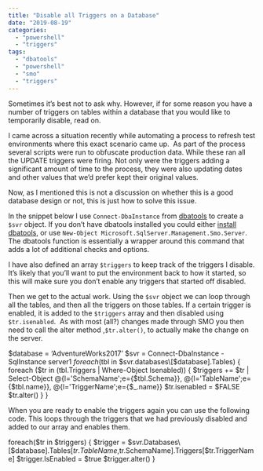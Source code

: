 ```yaml
---
title: "Disable all Triggers on a Database"
date: "2019-08-19"
categories: 
  - "powershell"
  - "triggers"
tags: 
  - "dbatools"
  - "powershell"
  - "smo"
  - "triggers"
---
```


Sometimes it’s best not to ask why. However, if for some reason you have a number of triggers on tables within a database that you would like to temporarily disable, read on.

I came across a situation recently while automating a process to refresh test environments where this exact scenario came up.  As part of the process several scripts were run to obfuscate production data. While these ran all the UPDATE triggers were firing. Not only were the triggers adding a significant amount of time to the process, they were also updating dates and other values that we’d prefer kept their original values.

Now, as I mentioned this is not a discussion on whether this is a good database design or not, this is just how to solve this issue.

In the snippet below I use `Connect-DbaInstance` from [dbatools](http://dbatools.io) to create a `$svr` object. If you don’t have dbatools installed you could either [install dbatools](http://dbatools.io/install), or use `New-Object Microsoft.SqlServer.Management.Smo.Server`. The dbatools function is essentially a wrapper around this command that adds a lot of additional checks and options.

I have also defined an array `$triggers` to keep track of the triggers I disable. It’s likely that you’ll want to put the environment back to how it started, so this will make sure you don’t enable any triggers that started off disabled.

Then we get to the actual work. Using the `$svr` object we can loop through all the tables, and then all the triggers on those tables. If a certain trigger is enabled, it is added to the `$triggers` array and then disabled using `$tr.isenabled`.  As with most (all?) changes made through SMO you then need to call the alter method ,`$tr.alter()`, to actually make the change on the server.

$database = ‘AdventureWorks2017’
$svr = Connect-DbaInstance -SqlInstance server1
$foreach ($tbl in $svr.databases\[$database\].Tables)
{
    foreach ($tr in $($tbl.Triggers | Where-Object Isenabled)) {
        $triggers += $tr | Select-Object @{l='SchemaName';e={$tbl.Schema}}, @{l='TableName';e={$tbl.name}}, @{l='TriggerName';e={$\_.name}}
        $tr.isenabled = $FALSE
        $tr.alter()
    }
}

When you are ready to enable the triggers again you can use the following code. This loops through the triggers that we had previously disabled and added to our array and enables them.

foreach($tr in $triggers) {
    $trigger = $svr.Databases\[$database\].Tables\[$tr.TableName,$tr.SchemaName\].Triggers\[$tr.TriggerName\]
    $trigger.IsEnabled = $true
    $trigger.alter()
}
